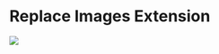 # Replace Images Extension

![](https://res.cloudinary.com/urre/image/upload/v1552665409/mec7hybnxregzyf8rivf.jpg)
